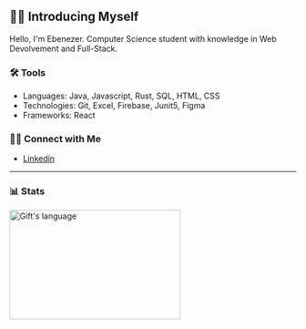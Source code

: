 ## 👋🏾 Introducing Myself

Hello, I'm Ebenezer. Computer Science student with knowledge in Web Devolvement and Full-Stack.

### 🛠️ Tools

- Languages: Java, Javascript, Rust, SQL, HTML, CSS
- Technologies: Git, Excel, Firebase, Junit5, Figma
- Frameworks: React

### 👋🏻 Connect with Me

- [Linkedin](https://www.linkedin.com/in/ebenezer-morkeh-a8118317a/)

---

### 📊 Stats
<img align="center" src="https://github-readme-stats.vercel.app/api/top-langs?username=Ebenmars&langs_count=10&show_icons=true&locale=en&layout=compact&theme=light" alt="Gift's language" height="192px"  width="300px"/>                    



